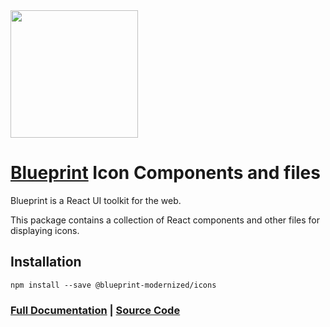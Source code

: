 <img height="204" src="https://cloud.githubusercontent.com/assets/464822/20228152/d3f36dc2-a804-11e6-80ff-51ada2d13ea7.png">

# [Blueprint](http://blueprintjs.com/) Icon Components and files

Blueprint is a React UI toolkit for the web.

This package contains a collection of React components and other files for displaying icons.

## Installation

```
npm install --save @blueprint-modernized/icons
```

### [Full Documentation](http://blueprintjs.com/docs) | [Source Code](https://github.com/palantir/blueprint)
